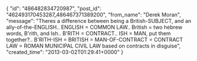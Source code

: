  {
   "id": "486482834720987",
   "post_id": "462493170453287_486467371389200",
   "from_name": "Derek Moran",
   "message": "Theres a difference between being a British-SUBJECT, and an ally-of-the-ENGLISH.. ENGLISH = COMMON LAW.. British = two hebrew words, B'rith, and Ish.. B'RITH = CONTRACT.. ISH = MAN, put them together?.. B'RITH-ISH = BRITISH = MAN-OF-CONTRACT = CONTRACT LAW = ROMAN MUNICIPAL CIVIL LAW based on contracts in disguise",
   "created_time": "2013-03-02T01:29:41+0000"
 }

